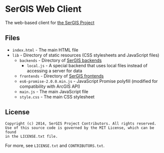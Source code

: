 # SerGIS Web Client

The web-based client for [the SerGIS Project](http://sergisproject.github.io/)

## Files

 - `index.html` - The main HTML file
 - `lib` - Directory of static resources (CSS stylesheets and JavaScript files)
   - `backends` - Directory of [SerGIS backends](http://sergisproject.github.io/docs/client.html#backends)
     - `local.js` - A special backend that uses local files instead of accessing a server for data
   - `frontends` - Directory of [SerGIS frontends](http://sergisproject.github.io/docs/client.html#frontends)
   - `es6-promise-2.0.0.min.js` - JavaScript Promise polyfill (modified for compatibility with ArcGIS API)
   - `main.js` - The main JavaScript file
   - `style.css` - The main CSS stylesheet

## License

    Copyright (c) 2014, SerGIS Project Contributors. All rights reserved.
    Use of this source code is governed by the MIT License, which can be found
    in the LICENSE.txt file.

For more, see `LICENSE.txt` and `CONTRIBUTORS.txt`.
